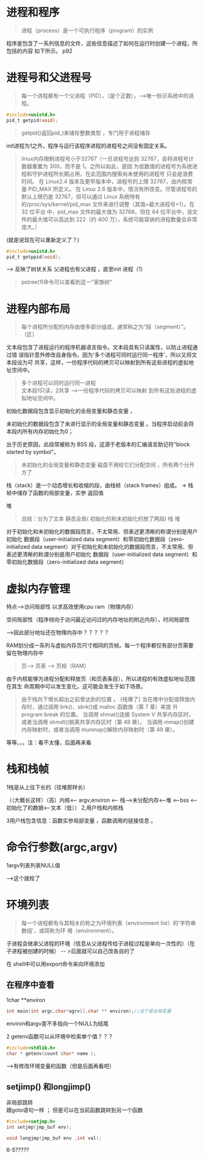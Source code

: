 # 进程和程序
>进程（process）是一个可执行程序（program）的实例 

程序是包含了一系列信息的文件，这些信息描述了如何在运行时创建一个进程，所包括的内容
如下所示。 p92

# 进程号和父进程号

>每一个进程都有一个父进程（PID），（是个正数），-->唯一标识系统中的进程。
~~~c
#include<unistd.h>
pid_t getpid(void);
~~~
>getpid()返回pid_t来储存整数类型 ，专门用于进程储存

init进程为1之外，程序与运行该程序进程的进程号之间没有固定关系。

>linux内存限制进程号小于32767（一旦进程号达到 32767，会将进程号计数器重置为 300，而不是 1。之所以如此，是因
>为低数值的进程号为系统进程和守护进程所长期占用，在此范围内搜索尚未使用的进程号
>只会是浪费时间。
>在 Linux2.4 版本及更早版本中，进程号的上限 32767，由内核常量 PID_MAX 所定义。
>在 Linux 2.6 版本中，情况有所改变。尽管进程号的默认上限仍是 32767，但可以通过 Linux
>系统特有的/proc/sys/kernel/pid_max 文件来进行调整（其值=最大进程号+1）。在 32 位平台
>中，pid_max 文件的最大值为 32768，但在 64 位平台中，该文件的最大值可以高达到 222（约
>400 万），系统可能容纳的进程数量会非常庞大。）

(就是说现在可以重新定义了？)

~~~c
#include<unistd.h>
pid_t getppid(void);
~~~


--> 反映了树状关系 父进程也有父进程 ，直至init 进程（1） 

>pstree(1)命令可以查看到这一"家族树"

# 进程内部布局

>每个进程所分配的内存由很多部分组成，通常称之为“段（segment）”。（区）

文本段包含了进程运行的程序机器语言指令。文本段具有只读属性，以防止进程通过错
误指针意外修改自身指令。因为'多个进程可同时运行同一程序'，所以又将文本段设为可
共享，这样，一份程序代码的拷贝可以映射到所有这些进程的虚拟地址空间中。

>多个进程可以同时运行同一进程  
>文本段1只读，2共享 -->一份程序代码的拷贝可以映射 到所有这些进程的虚拟地址空间中。

初始化数据段包含显示初始化的全局变量和静态变量 ，

未初始化的数据段包含了未进行显示的全局变量和静态变量  。当程序启动前会将本段内所有内存初始化为0；

出于历史原因，此段常被称为 BSS 段，这源于老版本的汇编语言助记符“block started by symbol”。
>未初始化的全局变量和静态变量 磁盘不用给它们分配空间 ，所有两个分开方了

栈（stack）是一个动态增长和收缩的段，由栈帧（stack frames）组成。
-> 栈帧中储存了函数的局部变量，实参 返回值 

堆


>  总结：分为了文本   静态全局( 初始化的和未初始化的放了两段) 栈 堆

对于初始化和未初始化的数据段而言，不太常用、但表述更清晰的称谓分别是用户初始化
数据段（user-initialized data segment）和零初始化数据段（zero-initialized data segment）对于初始化和未初始化的数据段而言，不太常用、但表述更清晰的称谓分别是用户初始化
数据段（user-initialized data segment）和零初始化数据段（zero-initialized data segment）


# 虚拟内存管理

特点-->访问局部性 以求高效使用cpu ram（物理内存）

空间局部性（程序倾向于访问最近访问过的内存地址的附近内存），时间局部性

-->因此部分地址还在物理内存中？？？？？

RAM划分成一系列与虚拟内存页尺寸相同的页帧。每一个程序都仅有部分页需要留在物理内存中



>页--> 页表 --> 页帧（RAM）



由于内核能够为进程分配和释放页（和页表条目），所以进程的有效虚拟地址范围在其生
命周期中可以发生变化。这可能会发生于如下场景。
> 由于栈向下增长超出之前曾达到的位置 。 {栈爆了}
> 当在堆中分配或释放内存时，通过调用 brk()、sbrk()或 malloc 函数族（第 7 章）来提
升 program break 的位置。
> 当调用 shmat()连接 System V 共享内存区时，或者当调用 shmdt()脱离共享内存区时（第
48 章）。
>当调用 mmap()创建内存映射时，或者当调用 munmap()解除内存映射时（第 49 章）。


等等。。。注：看不太懂，后面再来看

# 栈和栈帧 

1栈是从上往下长的（往堆那样长）

（（大概长这样）（高）内核<-- argv,environ <-- 栈-->未分配内存<--堆 <--bss <-- 初始化了的数据<--文本（低））
2,用户栈和内核栈

3用户栈包含信息：函数实参局部变量 ，函数调用的链接信息 。

# 命令行参数(argc,argv)

1argv列表列表NULL值

-->这个就栓了


# 环境列表

>每一个进程都有与其相关的称之为环境列表（environment list）的'字符串数组'，或简称为环
境（environment）。



子进程会继承父进程的环境（信息从父进程传给子进程过程是单向一次性的）（在子进程被创建的时候）
-- >后面就可以自己改各自的了


在 shell中可以用export命令来向环境添加

## 在程序中查看 
1char **environ 
~~~c
int main(int argc,char*agrv[],char ** environ);//这个是全局变量

~~~

environ和argv差不多指向一个NULL为结尾

2 getenv函数可以从环境中检索单个值？？？

~~~c
#include<stdlib.h>
char * getenv(count char* name );

~~~


-->有修改环境变量的函数（但是后面再看吧）



## setjimp() 和longjimp()

非局部跳转  
跟goto语句一样 ；
但是可以在当前函数跳转到另一个函数

~~~c
#include<setjmp.h>
int setjmp(jmp_buf env);

void longjmp(jmp_buf env ,int val);

~~~

6-5?????





